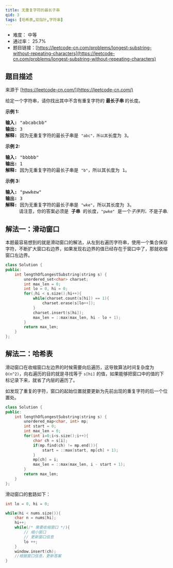 ```yaml
---
title: 无重复字符的最长子串
qid: 3
tags: [哈希表,双指针,字符串]
---
```



- 难度： 中等
- 通过率： 25.7%
- 题目链接：[https://leetcode-cn.com/problems/longest-substring-without-repeating-characters](https://leetcode-cn.com/problems/longest-substring-without-repeating-characters)


## 题目描述

来源于 [https://leetcode-cn.com/](https://leetcode-cn.com/)

<p>给定一个字符串，请你找出其中不含有重复字符的&nbsp;<strong>最长子串&nbsp;</strong>的长度。</p>

<p><strong>示例&nbsp;1:</strong></p>

<pre><strong>输入: </strong>&quot;abcabcbb&quot;
<strong>输出: </strong>3 
<strong>解释:</strong> 因为无重复字符的最长子串是 <code>&quot;abc&quot;，所以其</code>长度为 3。
</pre>

<p><strong>示例 2:</strong></p>

<pre><strong>输入: </strong>&quot;bbbbb&quot;
<strong>输出: </strong>1
<strong>解释: </strong>因为无重复字符的最长子串是 <code>&quot;b&quot;</code>，所以其长度为 1。
</pre>

<p><strong>示例 3:</strong></p>

<pre><strong>输入: </strong>&quot;pwwkew&quot;
<strong>输出: </strong>3
<strong>解释: </strong>因为无重复字符的最长子串是&nbsp;<code>&quot;wke&quot;</code>，所以其长度为 3。
&nbsp;    请注意，你的答案必须是 <strong>子串 </strong>的长度，<code>&quot;pwke&quot;</code>&nbsp;是一个<em>子序列，</em>不是子串。
</pre>


## 解法一：滑动窗口

本题最容易想到的就是滑动窗口的解法，从左到右遍历字符串，使用一个集合保存字符，不断扩大窗口右边界，如果发现右边界的值已经存在于窗口中了，那就收缩窗口左边界。

```c++
class Solution {
public:
    int lengthOfLongestSubstring(string s) {
        unordered_set<char> charset;
        int max_len = 0;
        int lo = 0, hi = 0;
        for(;hi < s.size();hi++){
            while(charset.count(s[hi]) == 1){
                charset.erase(s[lo++]);
            }
            charset.insert(s[hi]);
            max_len = ::max(max_len, hi - lo + 1);
        }
        return max_len;
    }
};
```

## 解法二：哈希表

滑动窗口在收缩窗口左边界的时候需要向后遍历，这导致算法时间复杂度为 `O(n^2)`，向右遍历的目的就是寻找等于 `s[hi]` 的值，如果能够把窗口中的值的下标记录下来，就省了内层的遍历了。

如发现了重复的字符，窗口的起始位置就要更新为先前出现的重复字符的后一个位置处。

```c++
class Solution {
public:
    int lengthOfLongestSubstring(string s) {
        unordered_map<char, int> mp;
        int start = 0;
        int max_len = 0;
        for(int i=0;i<s.size();i++){
            char ch = s[i];
            if(mp.find(ch) != mp.end()){
                start = ::max(start, mp[ch] + 1);
            }
            mp[ch] = i;
            max_len = ::max(max_len, i - start + 1);
        }
        return max_len;
    }
};
```


滑动窗口的套路如下：

```c++
int lo = 0, hi = 0;

while(hi < nums.size()){
    char n = nums[hi];
    hi++;
    while(/* 需要收缩窗口 */){
        // 缩小窗口
        // 更新窗口信息
        lo ++;
    }
    window.insert(ch);
    //根据窗口信息，更新答案
}
```